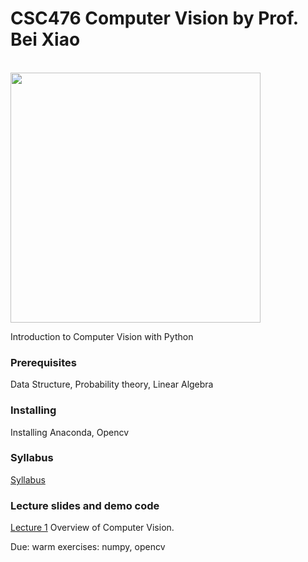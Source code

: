 # CSC476 Computer Vision by Prof. Bei Xiao

<br>
<img src="https://venturebeat.com/wp-content/uploads/2017/01/computer-vision.jpg?fit=2048%2C1281&strip=all" width="400"/>
<br>

Introduction to Computer Vision with Python

### Prerequisites
Data Structure, Probability theory, Linear Algebra

### Installing

Installing Anaconda, Opencv

### Syllabus

<p><a href="https://github.com/fruittree/CSC476ComputerVision/blob/master/CSC476_Syllabus_Xiao_2019S.pdf">Syllabus</a> </p> 

### Lecture slides and demo code


<p><a href="https://github.com/fruittree/CSC476ComputerVision/blob/master/Lecture1.pdf">Lecture 1</a>  Overview of Computer Vision.</p> 

<p>Due: warm exercises: numpy, opencv</p>